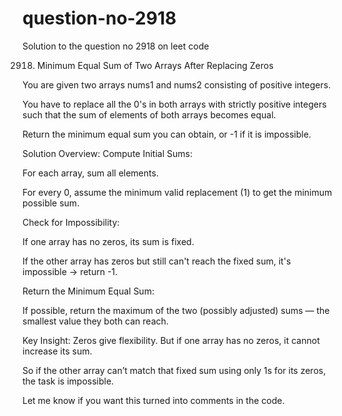 # question-no-2918
Solution to the question no 2918 on leet code 

2918. Minimum Equal Sum of Two Arrays After Replacing Zeros

You are given two arrays nums1 and nums2 consisting of positive integers.

You have to replace all the 0's in both arrays with strictly positive integers such that the sum of elements of both arrays becomes equal.

Return the minimum equal sum you can obtain, or -1 if it is impossible.

Solution Overview:
Compute Initial Sums:

For each array, sum all elements.

For every 0, assume the minimum valid replacement (1) to get the minimum possible sum.

Check for Impossibility:

If one array has no zeros, its sum is fixed.

If the other array has zeros but still can't reach the fixed sum, it's impossible → return -1.

Return the Minimum Equal Sum:

If possible, return the maximum of the two (possibly adjusted) sums — the smallest value they both can reach.

Key Insight:
Zeros give flexibility. But if one array has no zeros, it cannot increase its sum.

So if the other array can’t match that fixed sum using only 1s for its zeros, the task is impossible.

Let me know if you want this turned into comments in the code.
